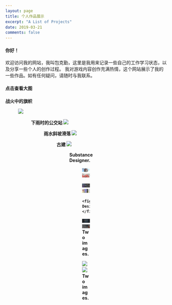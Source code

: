 ```yaml
---
layout: page
title: 个人作品展示
excerpt: "A List of Projects"
date: 2019-03-21
comments: false
---
```

<h4>你好！</H4>
 欢迎访问我的网站，我叫包克勤，这里是我用来记录一些自己的工作学习状态，以及分享一些个人的创作过程。
 我对游戏内容创作充满热情，这个网站展示了我的一些作品。如有任何疑问，请随时与我联系。
        <h4> 点击查看大图 <h4>
 <figcaption>战火中的旗帜</figcaption>
 <figure>
	<a href="https://raw.githubusercontent.com/baokeqin/baokeqin.github.io/master/img/fire/fire.gif"><img src="https://raw.githubusercontent.com/baokeqin/baokeqin.github.io/master/img/fire/fires.gif"></a>
	<figure>
下雨时的公交站
	<a href="https://raw.githubusercontent.com/baokeqin/baokeqin.github.io/master/img/rain/rain.gif"><img src="https://raw.githubusercontent.com/baokeqin/baokeqin.github.io/master/img/rain/rains.gif"></a>
	<figure>
雨水斜坡滑落
	<a href="https://raw.githubusercontent.com/baokeqin/baokeqin.github.io/master/img/rain/xie.gif"><img src="https://raw.githubusercontent.com/baokeqin/baokeqin.github.io/master/img/rain/xies.gif"></a>
	<figure>
古建
	<a href="https://raw.githubusercontent.com/baokeqin/baokeqin.github.io/master/img/gujian/Gu_jian.gif"><img src="https://raw.githubusercontent.com/baokeqin/baokeqin.github.io/master/img/gujian/Gu_jians.gif"></a>
 <figure>
 <figcaption>Substance Designer.</figcaption>
<figure class="half">
	<a href="https://raw.githubusercontent.com/baokeqin/baokeqin.github.io/master/img/SD/sd_01.jpg"><img src="https://raw.githubusercontent.com/baokeqin/baokeqin.github.io/master/img/SD/sd01s.jpg"></a>
	<a href="https://raw.githubusercontent.com/baokeqin/baokeqin.github.io/master/img/SD/sd_02.jpg"><img src="https://raw.githubusercontent.com/baokeqin/baokeqin.github.io/master/img/SD/sd02s.jpg"></a>
</figure>
<figure class="half">
	<a href="https://raw.githubusercontent.com/baokeqin/baokeqin.github.io/master/img/SD/sd_03.jpg"><img src="https://raw.githubusercontent.com/baokeqin/baokeqin.github.io/master/img/SD/sd03s.jpg"></a>
	<a href="https://raw.githubusercontent.com/baokeqin/baokeqin.github.io/master/img/SD/sd_04.jpg"><img src="https://raw.githubusercontent.com/baokeqin/baokeqin.github.io/master/img/SD/sd04s.jpg"></a>
	
	<figcaption>Substance Designer.</figcaption>
</figure>
<figure class="half">
	<a href="https://raw.githubusercontent.com/baokeqin/baokeqin.github.io/master/img/gun/gun.gif"><img src="https://raw.githubusercontent.com/baokeqin/baokeqin.github.io/master/img/gun/guns.gif"></a>
	<a href="https://raw.githubusercontent.com/baokeqin/baokeqin.github.io/master/img/gun/gun.jpg"><img src="https://raw.githubusercontent.com/baokeqin/baokeqin.github.io/master/img/gun/guns.jpg"></a>
	<figcaption>Two images.</figcaption>
</figure>
<figure class="half">
	<a href="http://placehold.it/1200x600.JPG"><img src="http://placehold.it/600x300.jpg"></a>
	<a href="http://placehold.it/1200x600.jpeg"><img src="http://placehold.it/600x300.jpg"></a>
	<figcaption>Two images.</figcaption>
</figure>